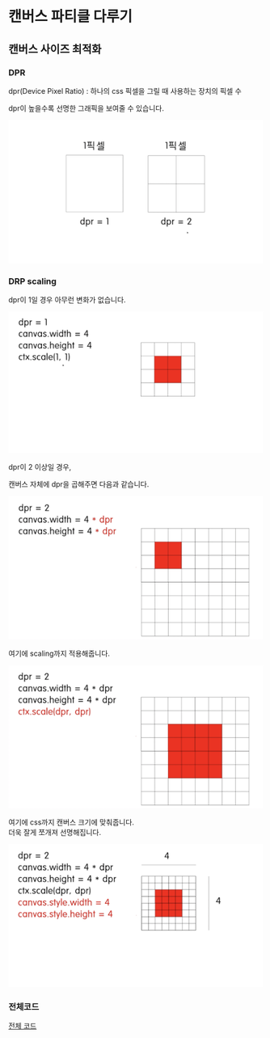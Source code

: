# 캔버스 파티클 다루기

## 캔버스 사이즈 최적화

### DPR

dpr(Device Pixel Ratio) : 하나의 css 픽셀을 그릴 때 사용하는 장치의 픽셀 수

dpr이 높을수록 선명한 그래픽을 보여줄 수 있습니다.

![Alt text](image.png)

### DRP scaling

dpr이 1일 경우 아무런 변화가 없습니다.

![Alt text](image-1.png)

dpr이 2 이상일 경우,<br>

캔버스 자체에 dpr을 곱해주면 다음과 같습니다.

![Alt text](image-2.png)

여기에 scaling까지 적용해줍니다.

![Alt text](image-3.png)

여기에 css까지 캔버스 크기에 맞춰줍니다.<br>
더욱 잘게 쪼개져 선명해집니다.

![Alt text](image-4.png)

### 전체코드

[전체 코드](./code_1.js)<br>
